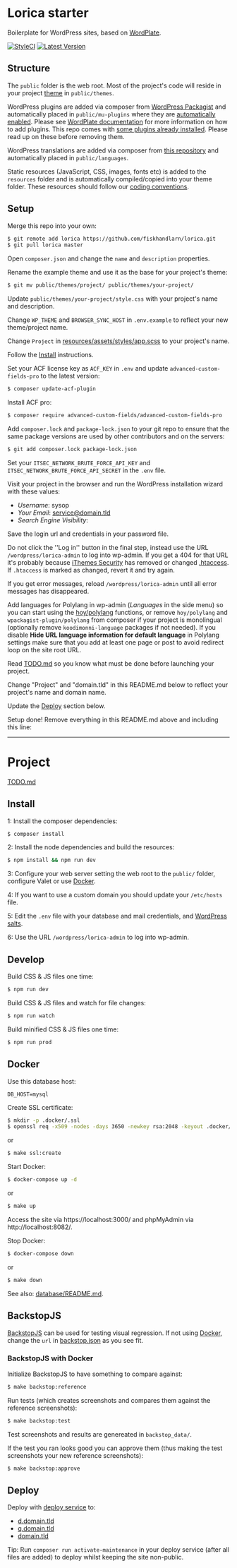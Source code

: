 # Lorica starter

Boilerplate for WordPress sites, based on [WordPlate](https://github.com/wordplate/wordplate).

[![StyleCI](https://github.styleci.io/repos/176697015/shield?branch=master)](https://github.styleci.io/repos/176697015)
[![Latest Version](https://badgen.net/github/release/fiskhandlarn/lorica)](https://github.com/fiskhandlarn/lorica/releases)

## Structure

The `public` folder is the web root. Most of the project's code will reside in your project [theme](https://codex.wordpress.org/Themes) in `public/themes`.

WordPress plugins are added via composer from [WordPress Packagist](https://wpackagist.org/) and automatically placed in `public/mu-plugins` where they are [automatically enabled](https://codex.wordpress.org/Must_Use_Plugins). Please see [WordPlate documentation](https://github.com/wordplate/wordplate#plugins) for more information on how to add plugins. This repo comes with [some plugins already installed](./PLUGINS.md). Please read up on these before removing them.

WordPress translations are added via composer from [this repository](https://wp-languages.github.io/) and automatically placed in `public/languages`.

Static resources (JavaScript, CSS, images, fonts etc) is added to the `resources` folder and is automatically compiled/copied into your theme folder. These resources should follow our [coding conventions](./CONVENTIONS.md).

## Setup

Merge this repo into your own:

```bash
$ git remote add lorica https://github.com/fiskhandlarn/lorica.git
$ git pull lorica master
```

Open `composer.json` and change the `name` and `description` properties.

Rename the example theme and use it as the base for your project's theme:
```bash
$ git mv public/themes/project/ public/themes/your-project/
```

Update `public/themes/your-project/style.css` with your project's name and description.

Change `WP_THEME` and `BROWSER_SYNC_HOST` in `.env.example` to reflect your new theme/project name.

Change `Project` in [resources/assets/styles/app.scss](./resources/assets/styles/app.scss) to your project's name.

Follow the [Install](#install) instructions.

Set your ACF license key as `ACF_KEY` in `.env` and update `advanced-custom-fields-pro` to the latest version:

```bash
$ composer update-acf-plugin
```

Install ACF pro:

```bash
$ composer require advanced-custom-fields/advanced-custom-fields-pro
```

Add `composer.lock` and `package-lock.json` to your git repo to ensure that the same package versions are used by other contributors and on the servers:

```bash
$ git add composer.lock package-lock.json
```

Set your `ITSEC_NETWORK_BRUTE_FORCE_API_KEY` and `ITSEC_NETWORK_BRUTE_FORCE_API_SECRET` in the `.env` file.

Visit your project in the browser and run the WordPress installation wizard with these values:

* *Username*: sysop
* *Your Email*: service@domain.tld
* *Search Engine Visibility*: <unchecked>

Save the login url and credentials in your password file.

Do not click the ''Log in'' button in the final step, instead use the URL `/wordpress/lorica-admin` to log into wp-admin. If you get a 404 for that URL it's probably because [iThemes Security](./PLUGINS.md) has removed or changed [.htaccess](./public/.htaccess). If `.htaccess` is marked as changed, revert it and try again.

If you get error messages, reload `/wordpress/lorica-admin` until all error messages has disappeared.

Add languages for Polylang in wp-admin (*Languages* in the side menu) so you can start using the [hoy/polylang](https://github.com/hoymultimedia/polylang) functions, or remove `hoy/polylang` and `wpackagist-plugin/polylang` from composer if your project is monolingual (optionally remove `koodimonni-language` packages if not needed). If you disable **Hide URL language information for default language** in Polylang settings make sure that you add at least one page or post to avoid redirect loop on the site root URL.

Read [TODO.md](./TODO.md) so you know what must be done before launching your project.

Change "Project" and "domain.tld" in this README.md below to reflect your project's name and domain name.

Update the [Deploy](#deploy) section below.

Setup done! Remove everything in this README.md above and including this line:

----


# Project

[TODO.md](./TODO.md)

## Install

1: Install the composer dependencies:

```bash
$ composer install
```

2: Install the node dependencies and build the resources:

```bash
$ npm install && npm run dev
```

3: Configure your web server setting the web root to the `public/` folder, configure Valet or use [Docker](#docker).

4: If you want to use a custom domain you should update your `/etc/hosts` file.

5: Edit the `.env` file with your database and mail credentials, and [WordPress salts](https://wordplate.github.io/salt/).

6: Use the URL `/wordpress/lorica-admin` to log into wp-admin.

## Develop

Build CSS & JS files one time:

```bash
$ npm run dev
```

Build CSS & JS files and watch for file changes:

```bash
$ npm run watch
```

Build minified CSS & JS files one time:

```bash
$ npm run prod
```

## Docker

Use this database host:
```env
DB_HOST=mysql
```

Create SSL certificate:
```bash
$ mkdir -p .docker/.ssl
$ openssl req -x509 -nodes -days 3650 -newkey rsa:2048 -keyout .docker/.ssl/server.key -out .docker/.ssl/server.pem
```

or

```bash
$ make ssl:create
```

Start Docker:
```bash
$ docker-compose up -d
```

or

```bash
$ make up
```

Access the site via https://localhost:3000/ and phpMyAdmin via http://localhost:8082/.

Stop Docker:
```bash
$ docker-compose down
```

or

```bash
$ make down
```

See also: [database/README.md](./database/README.md).

## BackstopJS

[BackstopJS](http://backstopjs.org/) can be used for testing visual regression. If not using [Docker](#docker), change the `url` in [backstop.json](./backstop.json) as you see fit.

### BackstopJS with Docker

Initialize BackstopJS to have something to compare against:

```bash
$ make backstop:reference
```

Run tests (which creates screenshots and compares them against the reference screenshots):

```bash
$ make backstop:test
```

Test screenshots and results are genereated in `backstop_data/`.

If the test you ran looks good you can approve them (thus making the test screenshots your new reference screenshots):

```bash
$ make backstop:approve
```

## Deploy

Deploy with [deploy service](URL) to:

* [d.domain.tld](http://d.domain.tld)
* [q.domain.tld](http://q.domain.tld)
* [domain.tld](http://domain.tld)

Tip: Run `composer run activate-maintenance` in your deploy service (after all files are added) to deploy whilst keeping the site non-public.
